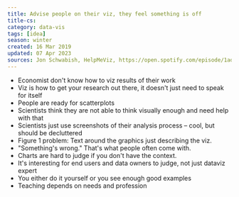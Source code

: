 ```yaml
---
title: Advise people on their viz, they feel something is off
title-cs: 
category: data-vis
tags: [idea]
season: winter
created: 16 Mar 2019
updated: 07 Apr 2023
sources: Jon Schwabish, HelpMeViz, https://open.spotify.com/episode/1adMYzMQUyqPb0NnkoJFVi?si=hdzETKEoQSeui9viihttEw
---
```


- Economist don't know how to viz results of their work
- Viz is how to get your research out there, it doesn't just need to speak for itself
- People are ready for scatterplots
- Scientists think they are not able to think visually enough and need help with that
- Scientists just use screenshots of their analysis process – cool, but should be decluttered
- Figure 1 problem: Text around the graphics just describing the viz.
- "Something's wrong." That's what people often come with.
- Charts are hard to judge if you don't have the context.
- It's interesting for end users and data owners to judge, not just dataviz expert
- You either do it yourself or you see enough good examples
- Teaching depends on needs and profession